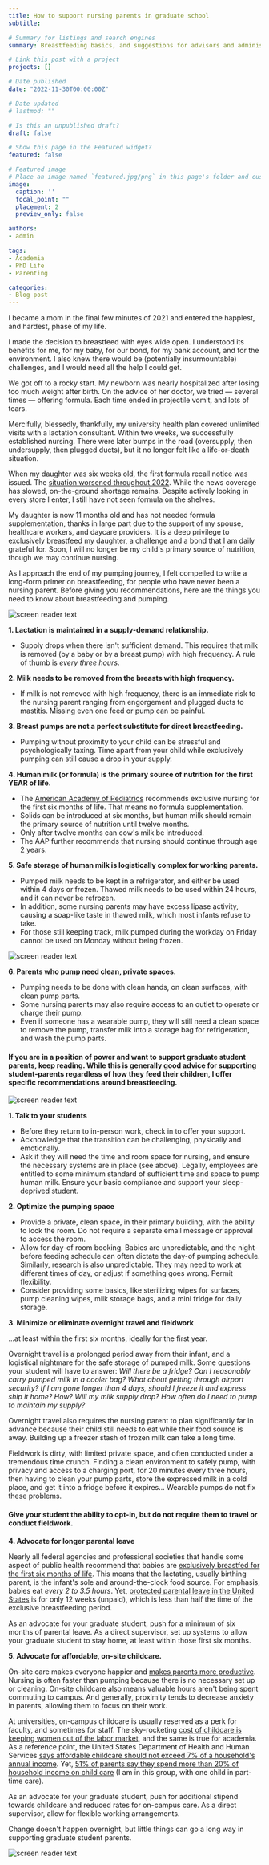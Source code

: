 ```yaml
---
title: How to support nursing parents in graduate school 
subtitle:

# Summary for listings and search engines
summary: Breastfeeding basics, and suggestions for advisors and administrators

# Link this post with a project
projects: []

# Date published
date: "2022-11-30T00:00:00Z"

# Date updated
# lastmod: ""

# Is this an unpublished draft?
draft: false

# Show this page in the Featured widget?
featured: false

# Featured image
# Place an image named `featured.jpg/png` in this page's folder and customize its options here.
image:
  caption: ''
  focal_point: ""
  placement: 2
  preview_only: false

authors:
- admin

tags:
- Academia
- PhD Life
- Parenting

categories:
- Blog post
---
```

I became a mom in the final few minutes of 2021 and entered the happiest, and hardest, phase of my life.

I made the decision to breastfeed with eyes wide open. I understood its benefits for me, for my baby, for our bond, for my bank account, and for the environment. I also knew there would be (potentially insurmountable) challenges, and I would need all the help I could get.

We got off to a rocky start. My newborn was nearly hospitalized after losing too much weight after birth. On the advice of her doctor, we tried &mdash; several times &mdash; offering formula. Each time ended in projectile vomit, and lots of tears.

Mercifully, blessedly, thankfully, my university health plan covered unlimited visits with a lactation consultant. Within two weeks, we successfully established nursing. There were later bumps in the road (oversupply, then undersupply, then plugged ducts), but it no longer felt like a life-or-death situation. 

When my daughter was six weeks old, the first formula recall notice was issued. The [situation worsened throughout 2022](https://www.nytimes.com/2022/05/10/us/baby-formula-shortage.html). While the news coverage has slowed, on-the-ground shortage remains. Despite actively looking in every store I enter, I still have not seen formula on the shelves.

My daughter is now 11 months old and has not needed formula supplementation, thanks in large part due to the support of my spouse, healthcare workers, and daycare providers. It is a deep privilege to exclusively breastfeed my daughter, a challenge and a bond that I am daily grateful for. Soon, I will no longer be my child's primary source of nutrition, though we may continue nursing. 

As I approach the end of my pumping journey, I felt compelled to write a long-form primer on breastfeeding, for people who have never been a nursing parent. Before giving you recommendations, here are the things you need to know about breastfeeding and pumping.

![screen reader text](should-know.jpg "Stuff You Should Know")


**1. Lactation is maintained in a supply-demand relationship.**

- Supply drops when there isn't sufficient demand. This requires that milk is removed (by a baby or by a breast pump) with high frequency. A rule of thumb is *every three hours*.

**2. Milk needs to be removed from the breasts with high frequency.**

- If milk is not removed with high frequency, there is an immediate risk to the nursing parent ranging from engorgement and plugged ducts to mastitis. Missing even one feed or pump can be painful.

**3. Breast pumps are not a perfect substitute for direct breastfeeding.**

- Pumping without proximity to your child can be stressful and psychologically taxing. Time apart from your child while exclusively pumping can still cause a drop in your supply.

**4. Human milk (or formula) is the primary source of nutrition for the first YEAR of life.**

- The [American Academy of Pediatrics](https://publications.aap.org/pediatrics/article-abstract/150/1/e2022057988/188347/Policy-Statement-Breastfeeding-and-the-Use-of/) recommends exclusive nursing for the first six months of life. That means no formula supplementation.
- Solids can be introduced at six months, but human milk should remain the primary source of nutrition until twelve months. 
- Only after twelve months can cow's milk be introduced. 
- The AAP further recommends that nursing should continue through age 2 years.

**5. Safe storage of human milk is logistically complex for working parents.**

- Pumped milk needs to be kept in a refrigerator, and either be used within 4 days or frozen. Thawed milk needs to be used within 24 hours, and it can never be refrozen. 
- In addition, some nursing parents may have excess lipase activity, causing a soap-like taste in thawed milk, which most infants refuse to take. 
- For those still keeping track, milk pumped during the workday on Friday cannot be used on Monday without being frozen.

![screen reader text](guidelines.jpg "CDC guidelines for human milk storage")

**6. Parents who pump need clean, private spaces.**

- Pumping needs to be done with clean hands, on clean surfaces, with clean pump parts.
- Some nursing parents may also require access to an outlet to operate or charge their pump. 
- Even if someone has a wearable pump, they will still need a clean space to remove the pump, transfer milk into a storage bag for refrigeration, and wash the pump parts.

#### If you are in a position of power and want to support graduate student parents, keep reading. While this is generally good advice for supporting student-parents regardless of how they feed their children, I offer specific recommendations around breastfeeding.

![screen reader text](recommendations.jpg "Recommendations")

**1. Talk to your students**

- Before they return to in-person work, check in to offer your support. 
- Acknowledge that the transition can be challenging, physically and emotionally.
- Ask if they will need the time and room space for nursing, and ensure the necessary systems are in place (see above). Legally, employees are entitled to some minimum standard of sufficient time and space to pump human milk. Ensure your basic compliance and support your sleep-deprived student.

**2. Optimize the pumping space**
- Provide a private, clean space, in their primary building, with the ability to lock the room. Do not require a separate email message or approval to access the room.
- Allow for day-of room booking. Babies are unpredictable, and the night-before feeding schedule can often dictate the day-of pumping schedule. Similarly, research is also unpredictable. They may need to work at different times of day, or adjust if something goes wrong. Permit flexibility.
- Consider providing some basics, like sterilizing wipes for surfaces, pump cleaning wipes, milk storage bags, and a mini fridge for daily storage.

**3. Minimize or eliminate overnight travel and fieldwork**

...at least within the first six months, ideally for the first year.

Overnight travel is a prolonged period away from their infant, and a logistical nightmare for the safe storage of pumped milk. Some questions your student will have to answer: *Will there be a fridge? Can I reasonably carry pumped milk in a cooler bag? What about getting through airport security? If I am gone longer than 4 days, should I freeze it and express ship it home? How? Will my milk supply drop? How often do I need to pump to maintain my supply?*

Overnight travel also requires the nursing parent to plan significantly far in advance because their child still needs to eat while their food source is away. Building up a freezer stash of frozen milk can take a long time. 

Fieldwork is dirty, with limited private space, and often conducted under a tremendous time crunch. Finding a clean environment to safely pump, with privacy and access to a charging port, for 20 minutes every three hours, then having to clean your pump parts, store the expressed milk in a cold place, and get it into a fridge before it expires... Wearable pumps do not fix these problems.

#### Give your student the ability to opt-in, but do not require them to travel or conduct fieldwork.


**4. Advocate for longer parental leave**

Nearly all federal agencies and professional societies that handle some aspect of public health recommend that babies are [exclusively breastfed for the first six months of life](https://www.dietaryguidelines.gov/sites/default/files/2020-12/Dietary_Guidelines_for_Americans_2020-2025.pdf#page=65). This means that the lactating, usually birthing parent, is the infant's sole and around-the-clock food source. For emphasis, babies eat _every 2 to 3.5 hours_. Yet, [protected parental leave in the United States](https://www.dol.gov/agencies/whd/fmla) is for only 12 weeks (unpaid), which is less than half the time of the exclusive breastfeeding period. 

As an advocate for your graduate student, push for a minimum of six months of parental leave. As a direct supervisor, set up systems to allow your graduate student to stay home, at least within those first six months.

**5. Advocate for affordable, on-site childcare.**

On-site care makes everyone happier and [makes parents more productive](https://www.emerald.com/insight/content/doi/10.1108/JMP-06-2012-0182/full/html). Nursing is often faster than pumping because there is no necessary set up or cleaning. On-site childcare also means valuable hours aren't being spent commuting to campus. And generally, proximity tends to decrease anxiety in parents, allowing them to focus on their work.

At universities, on-campus childcare is usually reserved as a perk for faculty, and sometimes for staff. The sky-rocketing [cost of childcare is keeping women out of the labor market](https://www.marketplace.org/2022/07/08/lack-of-affordable-child-care-keeping-women-out-of-workforce/), and the same is true for academia. As a reference point, the United States Department of Health and Human Services [says affordable childcare should not exceed 7\% of a household's annual income](https://bipartisanpolicy.org/blog/demystifying-child-care-affordability/). Yet, [51\% of parents say they spend more than 20\% of household income on child care](https://www.care.com/about/press/majority-of-families-spend-at-least-20-of-household-income-on-childcare-according-to-new-care-com-survey/) (I am in this group, with one child in part-time care). 

As an advocate for your graduate student, push for additional stipend towards childcare and reduced rates for on-campus care. As a direct supervisor, allow for flexible working arrangements.

Change doesn't happen overnight, but little things can go a long way in supporting graduate student parents.

![screen reader text](end.jpg "If academia wants to retain its scholar-parents?particularly mothers?it needs to increase support for family life. These recommendations are one place to start.")